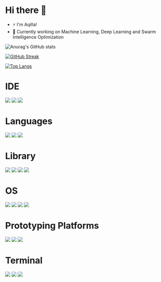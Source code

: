 # Hi there 👋

- ⚡ I'm Aqilla!
- 🔭 Currently working on Machine Learning, Deep Learning and Swarm Intelligence Optimization

![Anurag's GitHub stats](https://github-readme-stats.vercel.app/api?username=aqillakhamis&show_icons=true&theme=vision-friendly-dark)

[![GitHub Streak](https://github-readme-streak-stats.herokuapp.com/?user=aqillakhamis&theme=chartreuse-dark)](https://git.io/streak-stats)

[![Top Langs](https://github-readme-stats.vercel.app/api/top-langs/?username=aqillakhamis&layout=compact&theme=chartreuse-dark)](https://github.com/anuraghazra/github-readme-stats)

# IDE 
![](https://img.shields.io/badge/Atom-66595C?style=for-the-badge&logo=Atom&logoColor=white) ![](https://img.shields.io/badge/Colab-F9AB00?style=for-the-badge&logo=googlecolab&color=525252) ![](https://img.shields.io/badge/Visual_Studio_Code-0078D4?style=for-the-badge&logo=visual%20studio%20code&logoColor=white)

# Languages
![](https://img.shields.io/badge/C-00599C?style=for-the-badge&logo=c&logoColor=white) ![](https://img.shields.io/badge/LaTeX-47A141?style=for-the-badge&logo=LaTeX&logoColor=white) ![](https://img.shields.io/badge/Python-FFD43B?style=for-the-badge&logo=python&logoColor=blue)

# Library
![](https://img.shields.io/badge/Keras-D00000?style=for-the-badge&logo=Keras&logoColor=white) ![](https://img.shields.io/badge/PyTorch-EE4C2C?style=for-the-badge&logo=PyTorch&logoColor=white) ![](https://img.shields.io/badge/scikit_learn-F7931E?style=for-the-badge&logo=scikit-learn&logoColor=white) ![](https://img.shields.io/badge/TensorFlow-FF6F00?style=for-the-badge&logo=TensorFlow&logoColor=white)

# OS
![](https://img.shields.io/badge/Debian-A81D33?style=for-the-badge&logo=debian&logoColor=white)	![](https://img.shields.io/badge/Linux-FCC624?style=for-the-badge&logo=linux&logoColor=black) ![](https://img.shields.io/badge/Ubuntu-E95420?style=for-the-badge&logo=ubuntu&logoColor=white) ![](https://img.shields.io/badge/Windows-0078D6?style=for-the-badge&logo=windows&logoColor=white)
  
# Prototyping Platforms
![](https://img.shields.io/badge/adafruit-000000?style=for-the-badge&logo=adafruit&logoColor=white) ![](https://img.shields.io/badge/Arduino-00979D?style=for-the-badge&logo=Arduino&logoColor=white) ![](https://img.shields.io/badge/Raspberry%20Pi-A22846?style=for-the-badge&logo=Raspberry%20Pi&logoColor=white)

# Terminal
![](https://img.shields.io/badge/GIT-E44C30?style=for-the-badge&logo=git&logoColor=white) ![](https://img.shields.io/badge/powershell-5391FE?style=for-the-badge&logo=powershell&logoColor=white) ![](https://img.shields.io/badge/windows%20terminal-4D4D4D?style=for-the-badge&logo=windows%20terminal&logoColor=white)


<!--
**aqillakhamis/aqillakhamis** is a ✨ _special_ ✨ repository because its `README.md` (this file) appears on your GitHub profile.

Here are some ideas to get you started:

- 🔭 I’m currently working on ...
- 🌱 I’m currently learning ...
- 👯 I’m looking to collaborate on ...
- 🤔 I’m looking for help with ...
- 💬 Ask me about ...
- 📫 How to reach me: ...
- 😄 Pronouns: ...
- ⚡ Fun fact: ...
-->
